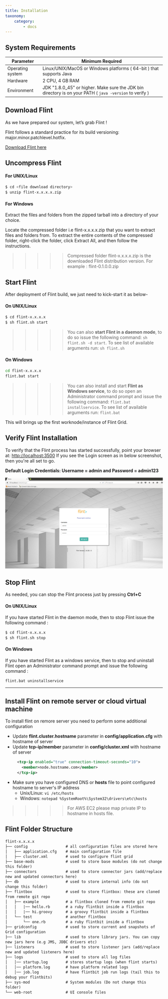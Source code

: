 ```yaml
---
title: Installation
taxonomy:
    category:
        - docs
---
```


## System Requirements

| Parameter | Minimum Required |
| ------ | ----------- |
| Operating system | Linux/UNIX/MacOS or Windows platforms ( 64-bit ) that supports Java |
| Hardware | 2 CPU, 4 GB RAM |
| Environment | JDK "1.8.0_45" or higher. Make sure the JDK bin directory is on your PATH ( `java -version` to verify ) |


## Download Flint
As we have prepared our system, let’s grab Flint !

Flint follows a standard practice for its build versioning: major.minor.patchlevel.hotfix.

<a href="http://www.getflint.io/get-flint" target="_blank">Download Flint here</a>

##  Uncompress Flint

#### For UNIX/Linux

```bash
$ cd <file download directory>
$ unzip flint-x.x.x.x.zip
```

#### For Windows

Extract the files and folders from the zipped tarball into a directory of your choice.

Locate the compressed folder i.e flint-x.x.x.x.zip that you want to extract files and folders from. To extract the entire contents of the compressed folder, right-click the folder, click Extract All, and then follow the instructions.

>>>>> Compressed folder flint-x.x.x.x.zip is the downloaded Flint distribution version. For example : flint-0.1.0.0.zip

## Start Flint
After deployment of Flint build, we just need to kick-start it as below-

#### On UNIX/Linux
``` bash
$ cd flint-x.x.x.x
$ sh flint.sh start
```
>>>>> You can also **start Flint in a daemon mode**, to do so issue the following command: `sh flint.sh -d start`. To see list of available arguments run: `sh flint.sh`

#### On Windows
``` bash
cd flint-x.x.x.x
flint.bat start
```
>>>>> You can also install and start **Flint as Windows service**, to do so open an Administrator command prompt and issue the following command: `flint.bat installservice`. To see list of available arguments run: `flint.bat`

This will brings up the first worknode/instance of Flint Grid.

## Verify Flint Installation

To verify that the Flint process has started successfully, point your browser at: <a href="http://localhost:3500" target="_blank">http://localhost:3500</a> If you see the Login screen as in below screenshot, then you're all set to go.

**Default Login Credentials: Username = admin and Password = admin123**

![flint_login](flint_login.png)

## Stop Flint
As needed, you can stop the Flint process just by pressing **Ctrl+C**


#### On UNIX/Linux
If you have started Flint in the daemon mode, then to stop Flint issue the following command :
``` bash
$ cd flint-x.x.x.x
$ sh flint.sh stop
```

#### On Windows
If you have started Flint as a windows service, then to stop and uninstall Flint open an Administrator command prompt and issue the following command :
``` bash
flint.bat uninstallservice
```

---
## Install Flint on remote server or cloud virtual machine
To install flint on remore server you need to perform some additional configuration

* Update **flint.cluster.hostname** parameter in **config/application.cfg** with hostname of server
* Update **tcp-ip/member** parameter in **config/cluster.xml** with hostname of server
  ``` xml
    <tcp-ip enabled="true" connection-timeout-seconds="10">
      <member>node.hostname.com</member>
    </tcp-ip>

  ```
* Make sure you have configured DNS or **hosts** file to point configured hostname to server's IP address
  * Unix/Linux: `vi /etc/hosts`
  * Windows: `notepad %SystemRoot%\System32\drivers\etc\hosts`

>>>>> For AWS EC2 please map private IP to hostname in hosts file.

## Flint Folder Structure

```
flint-x.x.x.x
├── config                 # all configuration files are stored here
│   ├── application.cfg    # main configuration file
│   ├── cluster.xml        # used to configure flint grid
├── base-mods              # used to store base modules (do not change this folder)
├── connectors             # used to store connector jars (add/replace new and updated connectors here)
├── db                     # used to store internal info (do not change this folder)
├── flintbox               # used to store flintbox: these are cloned from remote git repo
│   ├── example            # a flintbox cloned from remote git repo
│   │   |── hello.rb       # a ruby flintbit inside a flintbox  
│   │   |── hi.groovy      # a groovy flintbit inside a flintbox  
│   └── test               # another flintbox
│       └── one.rb         # a ruby flintbit inside a flintbox  
├── gridconfig             # used to store current and snapshots of Grid configuration
├── lib                    # used to store library jars. You can copy new jars here (e.g JMS, JDBC drivers etc)
├── listeners              # used to store listener jars (add/replace new and updated listeners here)
├── logs                   # used to store all log files
│   │── startup.log        # stores startup logs (when flint starts)
│   │── platform.log       # have platform related logs
│   │── job.log            # have flintbit job run logs (tail this to debug your flintbits)
├── sys-mod                # System modules (Do not change this folder)
└── web-root               # UI console files

```
